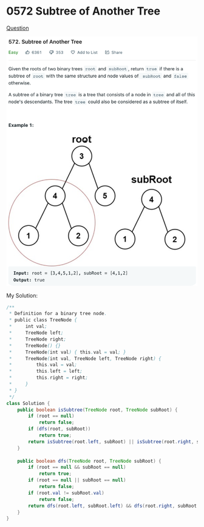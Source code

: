 # 0572 Subtree of Another Tree

[Question](https://leetcode.com/problems/subtree-of-another-tree/)

![](../.gitbook/assets/image-20221014144451524.png)

My Solution:

```java
/**
 * Definition for a binary tree node.
 * public class TreeNode {
 *     int val;
 *     TreeNode left;
 *     TreeNode right;
 *     TreeNode() {}
 *     TreeNode(int val) { this.val = val; }
 *     TreeNode(int val, TreeNode left, TreeNode right) {
 *         this.val = val;
 *         this.left = left;
 *         this.right = right;
 *     }
 * }
 */
class Solution {
    public boolean isSubtree(TreeNode root, TreeNode subRoot) {
        if (root == null) 
            return false;
        if (dfs(root, subRoot)) 
            return true;
        return isSubtree(root.left, subRoot) || isSubtree(root.right, subRoot);
    }

    public boolean dfs(TreeNode root, TreeNode subRoot) {
        if (root == null && subRoot == null) 
            return true;
        if (root == null || subRoot == null) 
            return false;
        if (root.val != subRoot.val) 
            return false;
        return dfs(root.left, subRoot.left) && dfs(root.right, subRoot.right);
    }
}
```
